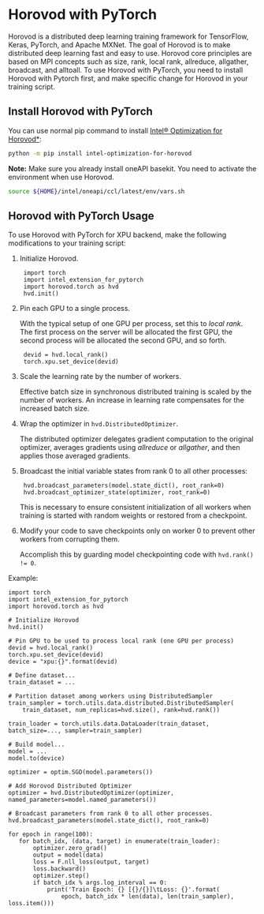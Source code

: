 # Horovod with PyTorch

Horovod is a distributed deep learning training framework for TensorFlow, Keras, PyTorch, and Apache MXNet. The goal of Horovod is to make distributed deep learning fast and easy to use. Horovod core principles are based on MPI concepts such as size, rank, local rank, allreduce, allgather, broadcast, and alltoall. To use Horovod with PyTorch, you need to install Horovod with Pytorch first, and make specific change for Horovod in your training script.

## Install Horovod with PyTorch

You can use normal pip command to install [Intel® Optimization for Horovod\*](https://pypi.org/project/intel-optimization-for-horovod/):

```bash
python -m pip install intel-optimization-for-horovod
```

**Note:** Make sure you already install oneAPI basekit. You need to activate the environment when use Horovod.

```bash
source ${HOME}/intel/oneapi/ccl/latest/env/vars.sh
```

## Horovod with PyTorch Usage

To use Horovod with PyTorch for XPU backend, make the following modifications to your training script:

1. Initialize Horovod.


        import torch
        import intel_extension_for_pytorch
        import horovod.torch as hvd
        hvd.init()

2. Pin each GPU to a single process.

   With the typical setup of one GPU per process, set this to *local rank*. The first process on
   the server will be allocated the first GPU, the second process will be allocated the second GPU, and so forth.


        devid = hvd.local_rank()
        torch.xpu.set_device(devid)

3. Scale the learning rate by the number of workers.

   Effective batch size in synchronous distributed training is scaled by the number of workers.
   An increase in learning rate compensates for the increased batch size.

4. Wrap the optimizer in ``hvd.DistributedOptimizer``.

   The distributed optimizer delegates gradient computation to the original optimizer, averages gradients using *allreduce* or *allgather*, and then applies those averaged gradients.

5. Broadcast the initial variable states from rank 0 to all other processes:


        hvd.broadcast_parameters(model.state_dict(), root_rank=0)
        hvd.broadcast_optimizer_state(optimizer, root_rank=0)

   This is necessary to ensure consistent initialization of all workers when training is started with random weights or restored from a checkpoint.

6. Modify your code to save checkpoints only on worker 0 to prevent other workers from corrupting them.

   Accomplish this by guarding model checkpointing code with ``hvd.rank() != 0``.


Example:


    import torch
    import intel_extension_for_pytorch
    import horovod.torch as hvd

    # Initialize Horovod
    hvd.init()

    # Pin GPU to be used to process local rank (one GPU per process)
    devid = hvd.local_rank()
    torch.xpu.set_device(devid)
    device = "xpu:{}".format(devid)

    # Define dataset...
    train_dataset = ...

    # Partition dataset among workers using DistributedSampler
    train_sampler = torch.utils.data.distributed.DistributedSampler(
        train_dataset, num_replicas=hvd.size(), rank=hvd.rank())

    train_loader = torch.utils.data.DataLoader(train_dataset, batch_size=..., sampler=train_sampler)

    # Build model...
    model = ...
    model.to(device)

    optimizer = optim.SGD(model.parameters())

    # Add Horovod Distributed Optimizer
    optimizer = hvd.DistributedOptimizer(optimizer, named_parameters=model.named_parameters())

    # Broadcast parameters from rank 0 to all other processes.
    hvd.broadcast_parameters(model.state_dict(), root_rank=0)

    for epoch in range(100):
       for batch_idx, (data, target) in enumerate(train_loader):
           optimizer.zero_grad()
           output = model(data)
           loss = F.nll_loss(output, target)
           loss.backward()
           optimizer.step()
           if batch_idx % args.log_interval == 0:
               print('Train Epoch: {} [{}/{}]\tLoss: {}'.format(
                   epoch, batch_idx * len(data), len(train_sampler), loss.item()))

